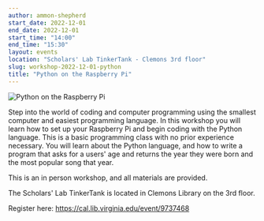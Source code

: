 ```yaml
---
author: ammon-shepherd
start_date: 2022-12-01
end_date: 2022-12-01
start_time: "14:00"
end_time: "15:30"
layout: events
location: "Scholars' Lab TinkerTank - Clemons 3rd floor"
slug: workshop-2022-12-01-python
title: "Python on the Raspberry Pi"
---
```


![Python on the Raspberry Pi](/assets/post-media/workshops/python.png)

Step into the world of coding and computer programming using the smallest computer and easiest programming language. In this workshop you will learn how to set up your Raspberry Pi and begin coding with the Python language. This is a basic programming class with no prior experience necessary. You will learn about the Python language, and how to write a program that asks for a users' age and returns the year they were born and the most popular song that year.

This is an in person workshop, and all materials are provided.

The Scholars' Lab TinkerTank is located in Clemons Library on the 3rd floor.

Register here: [https://cal.lib.virginia.edu/event/9737468 ](https://cal.lib.virginia.edu/event/9737468)
